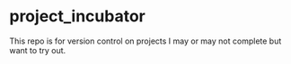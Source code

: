 # project_incubator

This repo is for version control on projects I may or may not complete but want to try out.
